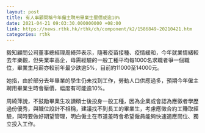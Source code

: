 ```yaml
---
layout: post
title: 有人事顧問稱今年僱主聘用畢業生壓價或逾10%
date: 2021-04-21 09:03:30.000000000 +08:00
link: https://news.rthk.hk/rthk/ch/component/k2/1586849-20210421.htm
categories: rthk
---
```


毅知顧問公司董事總經理周綺萍表示，隨著疫苗接種、疫情緩和，今年就業情緒較去年樂觀，但失業率高企，毋需經驗的一般工種平均每1000名求職者爭一個職位，畢業生月薪亦較前年最少跌逾5%，目前約11000至14000元。

她指，由於部分去年畢業的學生仍未找到工作，勞動人口供應過多，預期今年僱主聘用畢業生時會壓價，幅度有可能逾10%。

周綺萍說，不鼓勵畢業生攻讀碩士後投身一般工種，因為企業或會認為應徵者學歷過份優秀，與職位設計不相稱，建議找不到長工的畢業生，考慮應徵合約工賺取經驗，同時要做好期望管理，明白僱主在市道差時會希望僱員能夠快速適應崗位、獨立投入工作。
